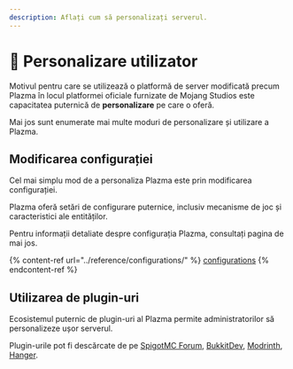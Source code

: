 ```yaml
---
description: Aflați cum să personalizați serverul.
---
```


# 🎨 Personalizare utilizator

Motivul pentru care se utilizează o platformă de server modificată precum Plazma în locul platformei oficiale furnizate de Mojang Studios este capacitatea puternică de **personalizare** pe care o oferă.

Mai jos sunt enumerate mai multe moduri de personalizare și utilizare a Plazma.

## Modificarea configurației <a href="#id-1" id="id-1"></a>

Cel mai simplu mod de a personaliza Plazma este prin modificarea configurației.

Plazma oferă setări de configurare puternice, inclusiv mecanisme de joc și caracteristici ale entităților.

Pentru informații detaliate despre configurația Plazma, consultați pagina de mai jos.

{% content-ref url="../reference/configurations/" %}
[configurations](../reference/configurations/)
{% endcontent-ref %}

## Utilizarea de plugin-uri <a href="#id-2" id="id-2"></a>

Ecosistemul puternic de plugin-uri al Plazma permite administratorilor să personalizeze ușor serverul.

Plugin-urile pot fi descărcate de pe [SpigotMC Forum](https://www.spigotmc.org/resources/), [BukkitDev](https://dev.bukkit.org/bukkit-plugins), [Modrinth](https://modrinth.com/plugins), [Hanger](https://hangar.papermc.io/).
